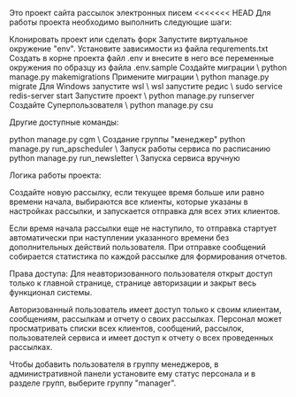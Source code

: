 Это проект сайта рассылок электронных писем
<<<<<<< HEAD
Для работы проекта необходимо выполнить следующие шаги:

Клонировать проект или сделать форк
Запустите виртуальное окружение "env".
Установите зависимости из файла requrements.txt
Создать в корне проекта файл .env и внесите в него все переменные окружения по образцу из файла .env.sample
Создайте миграции \\ python manage.py makemigrations
Примените миграции \\ python manage.py migrate
Для Windows запустите wsl \\ wsl
            запустите редис \\ sudo service redis-server start
Запустите проект \\ python manage.py runserver
Создайте Суперпользователя \\ python manage.py csu

Другие доступные команды:

python manage.py cgm \\ Создание группы "менеджер"
python manage.py run_apscheduler \\  Запуск работы сервиса по расписанию
python manage.py run_newsletter \\  Запуска сервиса вручную

Логика работы проекта:

Создайте новую рассылку, если текущее время больше или равно времени начала, выбираются все клиенты, которые указаны в 
настройках рассылки, и запускается отправка для всех этих клиентов.

Если время начала рассылки еще не наступило, то отправка стартует автоматически при наступлении указанного времени без 
дополнительных действий пользователя.
При отправке сообщений собирается статистика по каждой рассылке для формирования отчетов.

Права доступа:
Для неавторизованного пользователя открыт доступ только к главной странице, странице авторизации и закрыт весь 
функционал системы.

Авторизованный пользователь имеет доступ только к своим клиентам, сообщениям, рассылкам и отчету о своих рассылках.
Персонал может просматривать списки всех клиентов, сообщений, рассылок, пользователей сервиса и имеет доступ к отчету о 
всех проведенных рассылках.

Чтобы добавить пользователя в группу менеджеров, в административной панели установите ему статус персонала
и в разделе групп, выберите группу "manager".

